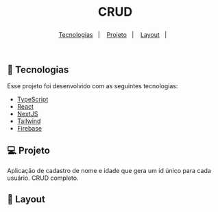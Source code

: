 # <p align="center">  CRUD

<p align="center">
  <a href="#-tecnologias">Tecnologias</a>&nbsp;&nbsp;&nbsp;|&nbsp;&nbsp;&nbsp;
  <a href="#-projeto">Projeto</a>&nbsp;&nbsp;&nbsp;|&nbsp;&nbsp;&nbsp;
  <a href="#-layout">Layout</a>&nbsp;&nbsp;&nbsp;|&nbsp;&nbsp;&nbsp;
</p>

<br>

## 🚀 Tecnologias

Esse projeto foi desenvolvido com as seguintes tecnologias:

-   [TypeScript](https://www.typescriptlang.org/)
-   [React](https://reactjs.org)
-   [NextJS](https://nextjs.org/)
-   [Tailwind](https://tailwindcss.com/)
-   [Firebase](https://firebase.google.com/) 

## 💻 Projeto

Aplicação de cadastro de nome e idade que gera um id único para cada usuário. CRUD completo.

## 🔖 Layout

